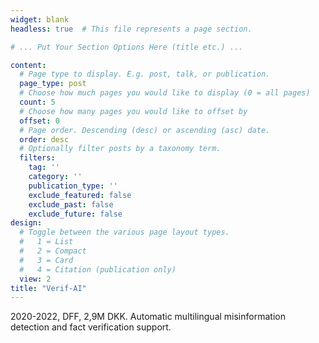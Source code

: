 ```yaml
---
widget: blank
headless: true  # This file represents a page section.

# ... Put Your Section Options Here (title etc.) ...

content:
  # Page type to display. E.g. post, talk, or publication.
  page_type: post
  # Choose how much pages you would like to display (0 = all pages)
  count: 5
  # Choose how many pages you would like to offset by
  offset: 0
  # Page order. Descending (desc) or ascending (asc) date.
  order: desc
  # Optionally filter posts by a taxonomy term.
  filters:
    tag: ''
    category: ''
    publication_type: ''
    exclude_featured: false
    exclude_past: false
    exclude_future: false
design:
  # Toggle between the various page layout types.
  #   1 = List
  #   2 = Compact
  #   3 = Card
  #   4 = Citation (publication only)  
  view: 2
title: "Verif-AI"
---
```


2020-2022, DFF, 2,9M DKK. Automatic multilingual misinformation detection and fact verification support.